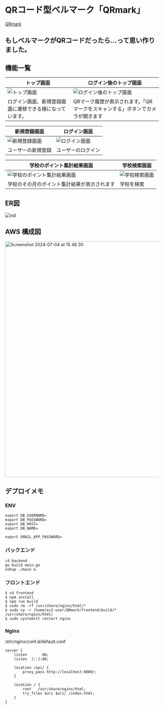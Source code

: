 # QRコード型ベルマーク「QRmark」

<a href="https://ibukiqrmark.com">QRmark</a>

## もしベルマークがQRコードだったら...って思い作りました。

## 機能一覧
| トップ画面                                                                                           | ログイン後のトップ画面                                                               |
| -------------------------------------------------------------------------------------------------- | -------------------------------------------------------------------------------- |
| ![トップ画面](https://github.com/v420v/QRmark/assets/106643445/a809098f-d513-4913-93e1-06767c6d1436) | ![ログイン後のトップ画面](https://github.com/v420v/QRmark/assets/106643445/12f5e644-3e3b-4352-8251-529f905d7ce8)
| ログイン画面、新規登録画面に遷移できる様になっています。                                                     | QRマーク履歴が表示されます。「QRマークをスキャンする」ボタンでカメラが開きます |


| 新規登録画面                                                                                           | ログイン画面                                                                     |
| --------------------------------------------------------------------------------------------------   | ------------------------------------------------------------------------------ |
| ![新規登録画面](https://github.com/v420v/QRmark/assets/106643445/06f19a26-e4f0-40d4-baa2-733750be675a) | ![ログイン画面](https://github.com/v420v/QRmark/assets/106643445/dd7c1e2f-22fd-4cc0-ad7f-39421eea24d8)
| ユーザーの新規登録                                                                                      | ユーザーのログイン                                |

| 学校のポイント集計結果画面                                                                                           | 学校検索画面                                                          |
| --------------------------------------------------------------------------------------------------   | ------------------------------------------------------------------------------ |
| ![学校のポイント集計結果画面](https://github.com/v420v/QRmark/assets/106643445/d9255a69-5727-41ae-b6c4-bca9f8145a8c) | ![学校検索画面](https://github.com/v420v/QRmark/assets/106643445/79aaa3d1-c0ff-4732-a011-ad60acdaf495)
| 学校のその月のポイント集計結果が表示されます                                                                                     | 学校を検索                                            |


## ER図
![sql](https://github.com/v420v/QRmark/assets/106643445/1fd13029-0e08-4927-8d16-f5fd0dd98745)

## AWS 構成図
<img width="771" alt="Screenshot 2024-07-04 at 15 48 30" src="https://github.com/v420v/QRmark/assets/106643445/0ed84a76-cda9-4af1-ae63-2fb79f8a82d5">



## デプロイメモ

### ENV
```.bash_profile
export DB_USERNAME=
export DB_PASSWORD=
export DB_HOST=
export DB_NAME=

export GMAIL_APP_PASSWORD=
```

### バックエンド
```
cd backend
go build main.go
nohup ./main &
```

### フロントエンド
```
$ cd frontend
$ npm install
$ npm run build
$ sudo rm -rf /usr/share/nginx/html/*
$ sudo cp -r /home/ec2-user/QRmark/frontend/build/* /usr/share/nginx/html/
$ sudo systemctl restart nginx
```

### Nginx
/etc/nginx/conf.d/default.conf
```
server {
    listen       80;
    listen  [::]:80;

    location /api/ {
        proxy_pass http://localhost:8080/;
    }

    location / {
        root   /usr/share/nginx/html;
        try_files $uri $uri/ /index.html;
    }
}
```
